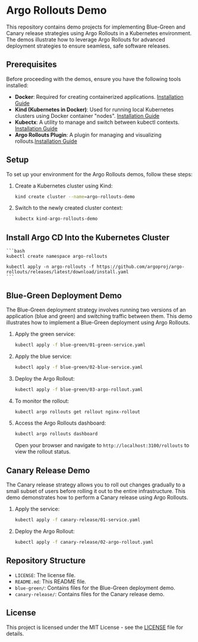 # Argo Rollouts Demo

This repository contains demo projects for implementing Blue-Green and Canary release strategies using Argo Rollouts in a Kubernetes environment. The demos illustrate how to leverage Argo Rollouts for advanced deployment strategies to ensure seamless, safe software releases.

## Prerequisites

Before proceeding with the demos, ensure you have the following tools installed:

- **Docker**: Required for creating containerized applications. [Installation Guide](https://docs.docker.com/engine/install/)
- **Kind (Kubernetes in Docker)**: Used for running local Kubernetes clusters using Docker container "nodes". [Installation Guide](https://kind.sigs.k8s.io/docs/user/quick-start/#installation)
- **Kubectx**: A utility to manage and switch between kubectl contexts. [Installation Guide](https://github.com/ahmetb/kubectx#installation)
- **Argo Rollouts Plugin**: A plugin for managing and visualizing rollouts.[Installation Guide](https://argoproj.github.io/argo-rollouts/installation/#kubectl-plugin-installation)

## Setup

To set up your environment for the Argo Rollouts demos, follow these steps:

1. Create a Kubernetes cluster using Kind:

    ```bash
    kind create cluster --name=argo-rollouts-demo
    ```

2. Switch to the newly created cluster context:

    ```bash
    kubectx kind-argo-rollouts-demo
    ```

## Install Argo CD Into the Kubernetes Cluster

    ```bash
    kubectl create namespace argo-rollouts

    kubectl apply -n argo-rollouts -f https://github.com/argoproj/argo-rollouts/releases/latest/download/install.yaml
    ```

## Blue-Green Deployment Demo

The Blue-Green deployment strategy involves running two versions of an application (blue and green) and switching traffic between them. This demo illustrates how to implement a Blue-Green deployment using Argo Rollouts.

1. Apply the green service:

    ```bash
    kubectl apply -f blue-green/01-green-service.yaml
    ```

2. Apply the blue service:

    ```bash
    kubectl apply -f blue-green/02-blue-service.yaml
    ```

3. Deploy the Argo Rollout:

    ```bash
    kubectl apply -f blue-green/03-argo-rollout.yaml
    ```

4. To monitor the rollout:

    ```bash
    kubectl argo rollouts get rollout nginx-rollout
    ```

5. Access the Argo Rollouts dashboard:

    ```bash
    kubectl argo rollouts dashboard
    ```

    Open your browser and navigate to `http://localhost:3100/rollouts` to view the rollout status.

## Canary Release Demo

The Canary release strategy allows you to roll out changes gradually to a small subset of users before rolling it out to the entire infrastructure. This demo demonstrates how to perform a Canary release using Argo Rollouts.

1. Apply the service:

    ```bash
    kubectl apply -f canary-release/01-service.yaml
    ```

2. Deploy the Argo Rollout:

    ```bash
    kubectl apply -f canary-release/02-argo-rollout.yaml
    ```

## Repository Structure

- `LICENSE`: The license file.
- `README.md`: This README file.
- `blue-green/`: Contains files for the Blue-Green deployment demo.
- `canary-release/`: Contains files for the Canary release demo.

## License

This project is licensed under the MIT License - see the [LICENSE](LICENSE) file for details.
